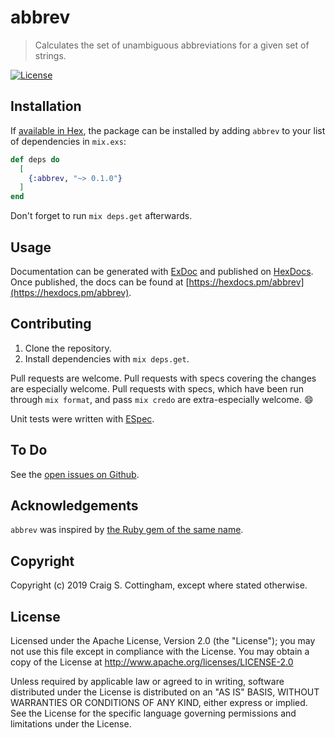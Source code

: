 # abbrev

> Calculates the set of unambiguous abbreviations for a given set of strings.

[![License](https://img.shields.io/github/license/CraigCottingham/abbrev.svg?style=flat-square)](https://github.com/CraigCottingham/abbrev/blob/master/LICENSE)

## Installation

If [available in Hex](https://hex.pm/docs/publish), the package can be installed
by adding `abbrev` to your list of dependencies in `mix.exs`:

```elixir
def deps do
  [
    {:abbrev, "~> 0.1.0"}
  ]
end
```

Don't forget to run `mix deps.get` afterwards.

## Usage

Documentation can be generated with [ExDoc](https://github.com/elixir-lang/ex_doc)
and published on [HexDocs](https://hexdocs.pm). Once published, the docs can
be found at [https://hexdocs.pm/abbrev](https://hexdocs.pm/abbrev).

## Contributing

  1. Clone the repository.
  2. Install dependencies with `mix deps.get`.

Pull requests are welcome. Pull requests with specs covering the changes
are especially welcome. Pull requests with specs, which have been run through
`mix format`, and pass `mix credo` are extra-especially welcome. :smile:

Unit tests were written with [ESpec](https://github.com/antonmi/espec).

## To Do

See the [open issues on Github](https://github.com/CraigCottingham/abbrev/issues).

## Acknowledgements

`abbrev` was inspired by [the Ruby gem of the same name](http://ruby-doc.org/stdlib-2.6.3/libdoc/abbrev/rdoc/Abbrev.html).

## Copyright

Copyright (c) 2019 Craig S. Cottingham, except where stated otherwise.

## License

Licensed under the Apache License, Version 2.0 (the "License");
you may not use this file except in compliance with the License.
You may obtain a copy of the License at http://www.apache.org/licenses/LICENSE-2.0

Unless required by applicable law or agreed to in writing,
software distributed under the License is distributed on an "AS IS" BASIS,
WITHOUT WARRANTIES OR CONDITIONS OF ANY KIND, either express or implied.
See the License for the specific language governing permissions
and limitations under the License.
